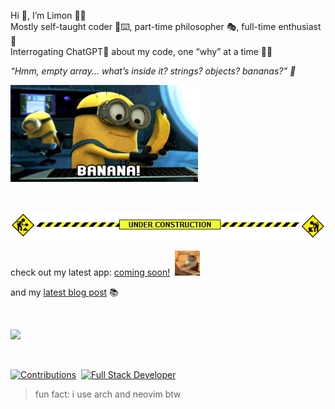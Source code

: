 <p>
  Hi 👋, I’m Limon 🧙‍♂️  
  <br>
  Mostly self-taught coder 🥸⌨️, part-time philosopher 🎭, full-time enthusiast 🚀  
  <br>
  Interrogating ChatGPT💬 about my code, one “why” at a time 👾🔮
</p>

_“Hmm, empty array... what’s inside it? strings? objects? bananas?” 🍌_

<p align="left">
  <img src="banana-minions.gif" alt="Animated banana GIF: empty array joke" width="300">
</p>
<br>

<p>
  <img src="under-construction.gif" alt="Under Construction" />
</p>

check out my latest app: [coming soon!](#)&nbsp;&nbsp;<img src="cat-typing.gif" width="40" />&nbsp;&nbsp;

and my [latest blog post](https://medium.com/@sheikhlimon) 📚

<br>

<p align="left">
  <!-- Top Languages Card -->
  <!-- <img src="https://github-readme-stats.vercel.app/api/top-langs/?username=sheikhlimon&layout=compact&theme=dark&hide_title=true&icon_color=32AA32" width="300"/> -->

  <!-- GitHub Stats Card -->
  <img src="https://github-readme-stats.vercel.app/api?username=sheikhlimon&hide=stars&show_icons=true&theme=dark&count_private=true&hide_title=true&icon_color=32AA32" width="450"/>
</p>

<br>

<p align="left">
  <a href="#"><img src="https://img.shields.io/badge/PRs-Open%20Source-brightgreen" alt="Contributions"></a>&nbsp;
  <a href="#"><img src="https://img.shields.io/badge/Full%20Stack-Focused-blue" alt="Full Stack Developer"></a>
</p>

> fun fact: i use arch and neovim btw
